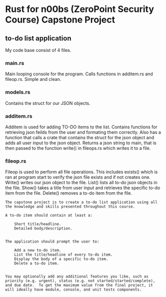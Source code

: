 # Rust for n00bs (ZeroPoint Security Course) Capstone Project 

## to-do list application

My code base consist of 4 files.

### main.rs
Main looping console for the program. Calls functions in additem.rs and fileop.rs. Simple and clean. 

### models.rs
Contains the struct for our JSON objects. 

### additem.rs
Additem is used for adding TO-DO items to the list. Contains functions for retrieving json feilds from the user and formating them correctly. Also has a function that calls a crate that contains the struct for the json object and adds all user input to the json object. Returns a json string to main, that is then passed to the function write() in fileops.rs which writes it to a file. 

### fileop.rs
Fileop is used to perform all file operations. This includes exists() which is ran at program start to verify the json file exists and if not creates one. Write() writes our json object to the file. List() lists all to-do json objects in the file. Show() takes a title from user input and retrieves the specific to-do item from the file. Delete() removes a to-do item from the file. 

```
The capstone project is to create a to-do list application using all the knowledge and skills presented throughout this course.

A to-do item should contain at least a:

    Short title/headline.
    Detailed body/description.


The application should prompt the user to:

    Add a new to-do item.
    List the title/headline of every to-do item.
    Display the body of a specific to-do item.
    Delete a to-do item.


You may optionally add any additional features you like, such as priority (e.g. urgent), status (e.g. not started/started/complete), and due date.  To get the maximum value from the final project, it will ideally have module, console, and unit tests components.
```
